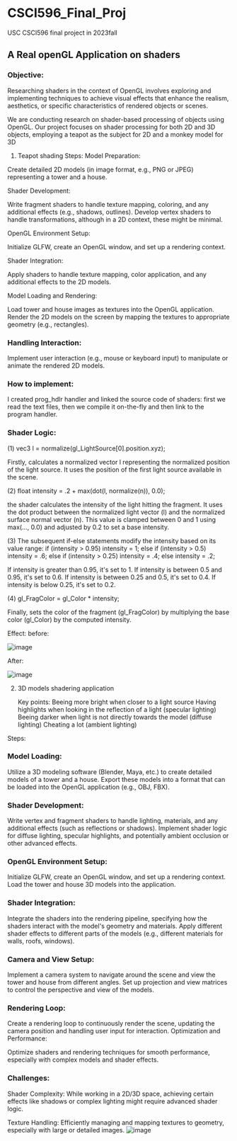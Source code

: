 # CSCI596_Final_Proj
USC CSCI596 final project in 2023fall 


## A Real openGL Application on shaders

### Objective:

Researching shaders in the context of OpenGL involves exploring and implementing techniques to achieve visual effects that enhance the realism, aesthetics, or specific characteristics of rendered objects or scenes.

We are conducting research on shader-based processing of objects using OpenGL. Our project focuses on shader processing for both 2D and 3D objects, employing a teapot as the subject for 2D and a monkey model for 3D

1. Teapot shading 
Steps:
Model Preparation:

Create detailed 2D models (in image format, e.g., PNG or JPEG) representing a tower and a house.

Shader Development:

Write fragment shaders to handle texture mapping, coloring, and any additional effects (e.g., shadows, outlines).
Develop vertex shaders to handle transformations, although in a 2D context, these might be minimal.

OpenGL Environment Setup:

Initialize GLFW, create an OpenGL window, and set up a rendering context.

Shader Integration:

Apply shaders to handle texture mapping, color application, and any additional effects to the 2D models.

Model Loading and Rendering:

Load tower and house images as textures into the OpenGL application.
Render the 2D models on the screen by mapping the textures to appropriate geometry (e.g., rectangles).

### Handling Interaction:

Implement user interaction (e.g., mouse or keyboard input) to manipulate or animate the rendered 2D models.

### How to implement: 
I created prog_hdlr handler and linked the source code of shaders: first we read the text files, then we compile it on-the-fly and then link to the program handler.

### Shader Logic:
(1) vec3 l = normalize(gl_LightSource[0].position.xyz);

Firstly, calculates a normalized vector l representing the normalized position of the light source. It uses the position of the first light source available in the scene.

(2) float intensity = .2 + max(dot(l, normalize(n)), 0.0);

the shader calculates the intensity of the light hitting the fragment. It uses the dot product between the normalized light vector (l) and the normalized surface normal vector (n). This value is clamped between 0 and 1 using max(..., 0.0) and adjusted by 0.2 to set a base intensity.

(3) The subsequent if-else statements modify the intensity based on its value range:
if (intensity > 0.95)
        intensity = 1;
    else if (intensity > 0.5)
        intensity = .6;
    else if (intensity > 0.25)
        intensity = .4;
    else
        intensity = .2;

If intensity is greater than 0.95, it's set to 1.
If intensity is between 0.5 and 0.95, it's set to 0.6.
If intensity is between 0.25 and 0.5, it's set to 0.4.
If intensity is below 0.25, it's set to 0.2.

(4) gl_FragColor = gl_Color * intensity;

Finally, sets the color of the fragment (gl_FragColor) by multiplying the base color (gl_Color) by the computed intensity.

Effect:
before:

![image](https://github.com/KatherineWang0527/CSCI596_Final_Proj/assets/62502208/4e2eb437-00aa-4cce-9019-75c3ac643f03)


After:

![image](https://github.com/KatherineWang0527/CSCI596_Final_Proj/assets/62502208/86542a87-1a35-4495-80d2-00f12b813534)

 


2. 3D models shadering application

   Key points:
        Beeing more bright when closer to a light source
        Having highlights when looking in the reflection of a light (specular lighting)
        Beeing darker when light is not directly towards the model (diffuse lighting)
        Cheating a lot (ambient lighting)

Steps:

### Model Loading:

Utilize a 3D modeling software (Blender, Maya, etc.) to create detailed models of a tower and a house.
Export these models into a format that can be loaded into the OpenGL application (e.g., OBJ, FBX).

### Shader Development:

Write vertex and fragment shaders to handle lighting, materials, and any additional effects (such as reflections or shadows).
Implement shader logic for diffuse lighting, specular highlights, and potentially ambient occlusion or other advanced effects.

### OpenGL Environment Setup:

Initialize GLFW, create an OpenGL window, and set up a rendering context.
Load the tower and house 3D models into the application.

### Shader Integration:

Integrate the shaders into the rendering pipeline, specifying how the shaders interact with the model's geometry and materials.
Apply different shader effects to different parts of the models (e.g., different materials for walls, roofs, windows).

### Camera and View Setup:

Implement a camera system to navigate around the scene and view the tower and house from different angles.
Set up projection and view matrices to control the perspective and view of the models.

### Rendering Loop:

Create a rendering loop to continuously render the scene, updating the camera position and handling user input for interaction.
Optimization and Performance:

Optimize shaders and rendering techniques for smooth performance, especially with complex models and shader effects.


### Challenges:
Shader Complexity: While working in a 2D/3D space, achieving certain effects like shadows or complex lighting might require advanced shader logic.

Texture Handling: Efficiently managing and mapping textures to geometry, especially with large or detailed images.
![image](https://github.com/KatherineWang0527/CSCI596_Final_Proj/assets/62502208/128cab68-ae94-40ca-82ce-c4f48b3ffd6e)
